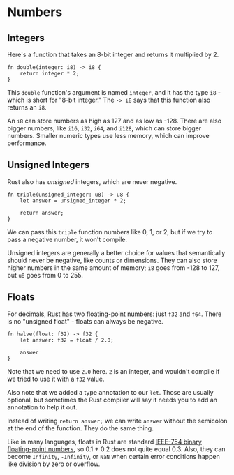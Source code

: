# Numbers

## Integers

Here's a function that takes an 8-bit integer and returns it multiplied by 2.

```
fn double(integer: i8) -> i8 {
    return integer * 2;
}
```

This `double` function's argument is named `integer`, and it has the 
type `i8` - which is short for "8-bit integer." The `-> i8` says that 
this function also returns an `i8`.

An `i8` can store numbers as high as 127 and as low as -128. There are also
bigger numbers, like `i16`, `i32`, `i64`, and `i128`, which can store bigger
numbers. Smaller numeric types use less memory, which can improve performance.

## Unsigned Integers

Rust also has *unsigned* integers, which are never negative.

```
fn triple(unsigned_integer: u8) -> u8 {
    let answer = unsigned_integer * 2;

    return answer;
}
```

We can pass this `triple` function numbers like 0, 1, or 2, but if we try to
pass a negative number, it won't compile.

Unsigned integers are generally a better choice for values that semantically
should never be negative, like counts or dimensions. They can also store higher
numbers in the same amount of memory; `i8` goes from -128 to 127, but `u8` goes
from 0 to 255.

## Floats

For decimals, Rust has two floating-point numbers: just `f32` and `f64`. There is no "unsigned float" - floats can always be negative.

```
fn halve(float: f32) -> f32 {
    let answer: f32 = float / 2.0;

    answer
}
```

Note that we need to use `2.0` here. `2` is an integer, and wouldn't compile if we tried to use it with a `f32` value.

Also note that we added a type annotation to our `let`. 
Those are usually optional, but sometimes the Rust compiler will say
it needs you to add an annotation to help it out.

Instead of writing `return answer;` we can write `answer` without 
the semicolon at the end of the function. They do the same thing.

Like in many languages, floats in Rust are standard [IEEE-754 binary floating-point numbers](https://en.wikipedia.org/wiki/IEEE_754#Binary), so 0.1 + 0.2 does not quite equal 0.3. Also, they can become `Infinity`, `-Infinity`, or `NaN` when certain error conditions happen like division by zero or overflow.
